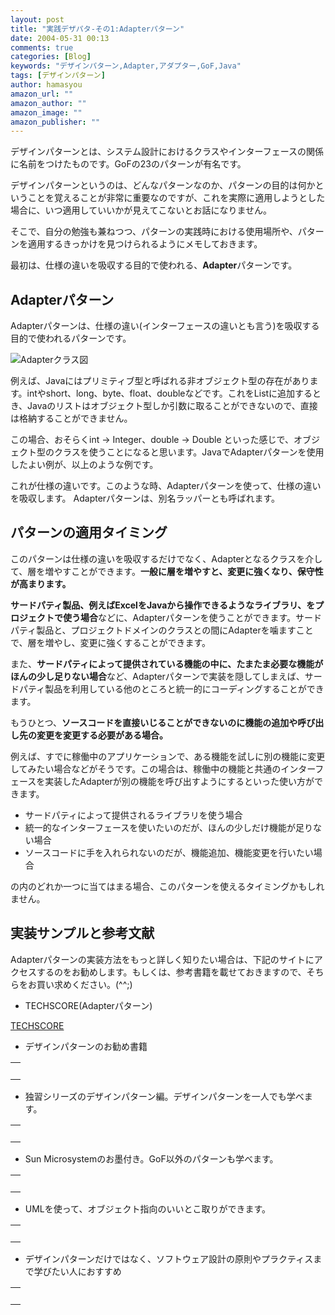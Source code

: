```yaml
---
layout: post
title: "実践デザパタ-その1:Adapterパターン"
date: 2004-05-31 00:13
comments: true
categories: [Blog]
keywords: "デザインパターン,Adapter,アダプター,GoF,Java"
tags: [デザインパターン]
author: hamasyou
amazon_url: ""
amazon_author: ""
amazon_image: ""
amazon_publisher: ""
---
```


デザインパターンとは、システム設計におけるクラスやインターフェースの関係に名前をつけたものです。GoFの23のパターンが有名です。

デザインパターンというのは、どんなパターンなのか、パターンの目的は何かということを覚えることが非常に重要なのですが、これを実際に適用しようとした場合に、いつ適用していいかが見えてこないとお話になりません。

そこで、自分の勉強も兼ねつつ、パターンの実践時における使用場所や、パターンを適用するきっかけを見つけられるようにメモしておきます。

最初は、仕様の違いを吸収する目的で使われる、<strong>Adapter</strong>パターンです。


<!-- more -->

<h2>Adapterパターン</h2>

<p class="option">Adapterパターンは、仕様の違い(インターフェースの違いとも言う)を吸収する目的で使われるパターンです。</p>

<img src="http://hamasyou.com/images/adapter/adapter.gif" alt="Adapterクラス図" />

例えば、Javaにはプリミティブ型と呼ばれる非オブジェクト型の存在があります。intやshort、long、byte、float、doubleなどです。これをListに追加するとき、Javaのリストはオブジェクト型しか引数に取ることができないので、直接は格納することができません。

この場合、おそらくint → Integer、double → Double といった感じで、オブジェクト型のクラスを使うことになると思います。JavaでAdapterパターンを使用したよい例が、以上のような例です。

これが仕様の違いです。このような時、Adapterパターンを使って、仕様の違いを吸収します。
Adapterパターンは、別名ラッパーとも呼ばれます。

<h2>パターンの適用タイミング</h2>

このパターンは仕様の違いを吸収するだけでなく、Adapterとなるクラスを介して、層を増やすことができます。<strong>一般に層を増やすと、変更に強くなり、保守性が高まります。</strong>

<strong>サードパティ製品、例えばExcelをJavaから操作できるようなライブラリ、をプロジェクトで使う場合</strong>などに、Adapterパターンを使うことができます。サードパティ製品と、プロジェクトドメインのクラスとの間にAdapterを噛ますことで、層を増やし、変更に強くすることができます。

また、<strong>サードパティによって提供されている機能の中に、たまたま必要な機能がほんの少し足りない場合</strong>など、Adapterパターンで実装を隠してしまえば、サードパティ製品を利用している他のところと統一的にコーディングすることができます。

もうひとつ、<strong>ソースコードを直接いじることができないのに機能の追加や呼び出し先の変更を変更する必要がある場合。</strong>

例えば、すでに稼働中のアプリケーションで、ある機能を試しに別の機能に変更してみたい場合などがそうです。この場合は、稼働中の機能と共通のインターフェースを実装したAdapterが別の機能を呼び出すようにするといった使い方ができます。

<ul>
<li>サードパティによって提供されるライブラリを使う場合</li>
<li>統一的なインターフェースを使いたいのだが、ほんの少しだけ機能が足りない場合</li>
<li>ソースコードに手を入れられないのだが、機能追加、機能変更を行いたい場合</li>
</ul>

の内のどれか一つに当てはまる場合、このパターンを使えるタイミングかもしれません。

<h2>実装サンプルと参考文献</h2>

Adapterパターンの実装方法をもっと詳しく知りたい場合は、下記のサイトにアクセスするのをお勧めします。もしくは、参考書籍を載せておきますので、そちらをお買い求めください。(^^;)

+ TECHSCORE(Adapterパターン)

<a href="http://www.techscore.com/tech/DesignPattern/Adapter.html" rel="external nofollow">TECHSCORE</a>

+ デザインパターンのお勧め書籍

<div class="rakuten"><table border="0" cellpadding="5" width="400"><tr><td valign="top"><a href="http://www.amazon.co.jp/exec/obidos/ASIN/4797327030/sorehabooks-22/" rel="external nofollow"></a><br /></td></tr></table>
</div>

+ 独習シリーズのデザインパターン編。デザインパターンを一人でも学べます。

<div class="rakuten"><table border="0" cellpadding="5" width="400"><tr><td valign="top"><a href="http://www.amazon.co.jp/exec/obidos/ASIN/4798104450/sorehabooks-22/" rel="external nofollow"></a><br /></td></tr></table>
</div>

+ Sun Microsystemのお墨付き。GoF以外のパターンも学べます。

<div class="rakuten"><table border="0" cellpadding="5" width="400"><tr><td valign="top"><a href="http://www.amazon.co.jp/exec/obidos/ASIN/4756141552/sorehabooks-22/" rel="external nofollow"></a><br /></td></tr></table>
</div>

+ UMLを使って、オブジェクト指向のいいとこ取りができます。

<div class="rakuten"><table border="0" cellpadding="5" width="400"><tr><td valign="top"><a href="http://www.amazon.co.jp/exec/obidos/ASIN/4774116882/sorehabooks-22/" rel="external nofollow"></a><br /></td></tr></table>
</div>

+ デザインパターンだけではなく、ソフトウェア設計の原則やプラクティスまで学びたい人におすすめ

<div class="rakuten"><table border="0" cellpadding="5" width="400"><tr><td valign="top"><a href="http://www.amazon.co.jp/exec/obidos/ASIN/4797323361/sorehabooks-22/" rel="external nofollow"></a><br /></td></tr></table>
</div>




